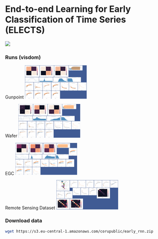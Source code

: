 End-to-end Learning for Early Classification of Time Series (ELECTS)
===

<img width=200px src="docs/conv1d.png"/>

### Runs (visdom)

Gunpoint
<img width=200px src="docs/GunPoint_run.png"/>

Wafer
<img width=200px src="docs/Wafer_run.png"/>

EGC
<img width=200px src="docs/EGC_run.png"/>

Remote Sensing Dataset
<img width=200px src="docs/visdom_bavariancrops.png"/>



### Download data

```bash
wget https://s3.eu-central-1.amazonaws.com/corupublic/early_rnn.zip
```

